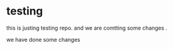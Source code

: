 # testing
this is justing testing repo. and we are comtting some changes .

we have done some changes